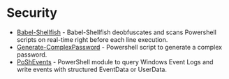 # Security

- [Babel-Shellfish](https://github.com/OmerYa/Babel-Shellfish) - Babel-Shellfish deobfuscates and scans Powershell scripts on real-time right before each line execution. 
- [Generate-ComplexPassword](https://github.com/BlueTeamSteve/Generate-ComplexPassword) - Powershell script to generate a complex password.
- [PoShEvents](https://github.com/thedavecarroll/PoShEvents) - PowerShell module to query Windows Event Logs and write events with structured EventData or UserData.
